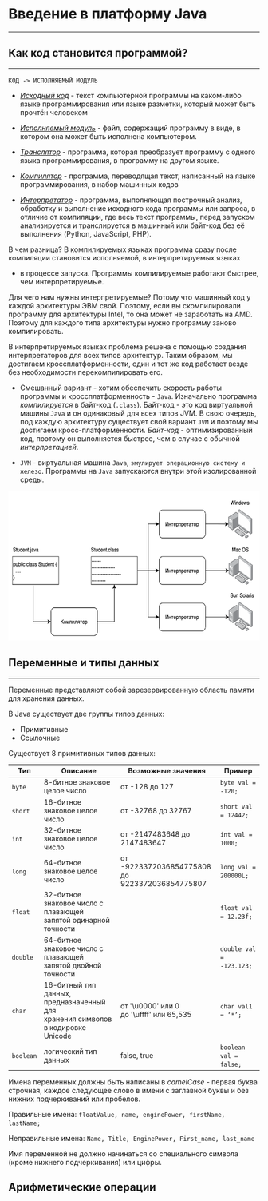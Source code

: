 # Введение в платформу Java

***

## Как код становится программой?

***
`КОД -> ИСПОЛНЯЕМЫЙ МОДУЛЬ`

* [_Исходный код_](https://ru.wikipedia.org/wiki/Исходный_код) - текст компьютерной программы на каком-либо языке
  программирования или языке разметки, который может быть прочтён человеком

* [_Исполняемый модуль_](http://wp.wiki-wiki.ru/wp/index.php/Исполнимый_модуль) - файл, содержащий программу в виде, в
  котором она может быть исполнена компьютером.

* [_Транслятор_](https://ru.wikipedia.org/wiki/Транслятор) - программа, которая преобразует программу с одного языка
  программирования, в программу на другом языке.

* [_Компилятор_](https://ru.wikipedia.org/wiki/Компилятор) - программа, переводящая текст, написанный на языке
  программирования, в набор машинных кодов

* [_Интерпретатор_](https://ru.wikipedia.org/wiki/Интерпретатор) - программа, выполняющая построчный анализ, обработку и
  выполнение исходного кода программы или запроса, в отличие от компиляции, где весь текст программы, перед запуском
  анализируется и транслируется в машинный или байт-код без её выполнения (Python, JavaScript, PHP).

В чем разница? В компилируемых языках программа сразу после компиляции становится исполняемой, в интерпретируемых языках

- в процессе запуска. Программы компилируемые работают быстрее, чем интерпретируемые.

Для чего нам нужны интерпретируемые? Потому что машинный код у каждой архитектуры ЭВМ свой. Поэтому, если вы
скомпилировали программу для архитектуры Intel, то она может не заработать на AMD. Поэтому для каждого типа архитектуры
нужно программу заново компилировать.

В интерпретируемых языках проблема решена с помощью создания интерпретаторов для всех типов архитектур. Таким образом,
мы достигаем кроссплатформенности, один и тот же код работает везде без необходимости перекомпилировать его.

* Смешанный вариант - хотим обеспечить скорость работы программы и кроссплатформенность - `Java`. Изначально программа
  _компилируется_ в байт-код (`.class`). Байт-код - это код виртуальной машины `Java` и он одинаковый для всех типов
  JVM. В свою очередь, под каждую архитектуру существует свой вариант `JVM` и поэтому мы достигаем
  кросс-платформенности.
  _Байт-код_ - оптимизированный код, поэтому он выполняется быстрее, чем в случае с обычной _интерпретацией_.

* `JVM` - виртуальная машина `Java`, `эмулирует операционную систему и железо`. Программы на `Java` запускаются внутри
  этой изолированной среды.

<img height="300px" src="img/bytecode.png" width="650px"/>

## Переменные и типы данных

***

Переменные представляют собой зарезервированную область памяти для хранения данных.

В Java существует две группы типов данных:

- Примитивные
- Ссылочные

Существует 8 примитивных типов данных:

Тип | Описание                                                                              | Возможные значения                                  | Пример
--- |---------------------------------------------------------------------------------------|-----------------------------------------------------|----------------------------
`byte` | 8-битное знаковое целое число                                                         | от -128 до 127                                      | `byte val = -120;`
`short` | 16-битное знаковое целое число                                                        | от -32768 до 32767                                  | `short val = 12442;`
`int` | 32-битное знаковое целое число                                                        | от -2147483648 до 2147483647                        | `int val = 1000;`
`long` | 64-битное знаковое целое число                                                        | от -9223372036854775808 <br/>до 9223372036854775807 | `long val = 200000L;`
`float` | 32-битное знаковое число с плавающей <br/>запятой одинарной точности                  |                                                     | `float val = 12.23f;`
`double` | 64-битное знаковое число с плавающей <br/>запятой двойной точности                    |                                                     | `double val = -123.123;`
`char` | 16-битный тип данных, предназначенный для <br/>хранения символов в кодировке Unicode  | от '\u0000' или 0 <br/>до '\uffff' или 65,535       | `char val1 = ‘*’;`
`boolean` | логический тип данных                                                                 | false, true                                         | `boolean val = false;`

Имена переменных должны быть написаны в _camelCase_ - первая буква строчная, каждое следующее слово в имени с 
заглавной буквы и без нижних подчеркиваний или пробелов.

Правильные имена:
`floatValue, name, enginePower, firstName, lastName;`

Неправильные имена:
`Name, Title, EnginePower, First_name, last_name`

Имя переменной не должно начинаться со специального символа (кроме нижнего подчеркивания) или цифры.

## Арифметические операции